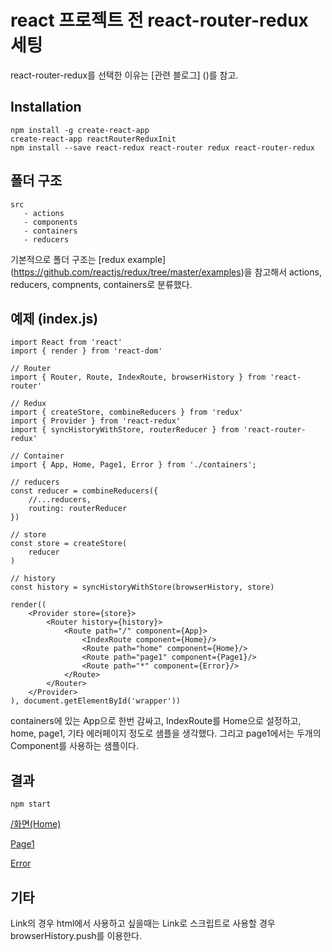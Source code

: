 # react 프로젝트 전 react-router-redux 세팅

react-router-redux를 선택한 이유는 [관련 블로그] ()를 참고. 

## Installation

```
npm install -g create-react-app
create-react-app reactRouterReduxInit
npm install --save react-redux react-router redux react-router-redux
```

## 폴더 구조

```
src
   - actions
   - components
   - containers
   - reducers
```

기본적으로 폴더 구조는 [redux example] (https://github.com/reactjs/redux/tree/master/examples)을 참고해서 actions, reducers, compnents, containers로 분류했다.

## 예제 (index.js)

```
import React from 'react'
import { render } from 'react-dom'

// Router
import { Router, Route, IndexRoute, browserHistory } from 'react-router'

// Redux
import { createStore, combineReducers } from 'redux'
import { Provider } from 'react-redux'
import { syncHistoryWithStore, routerReducer } from 'react-router-redux'

// Container
import { App, Home, Page1, Error } from './containers';

// reducers
const reducer = combineReducers({
    //...reducers,
    routing: routerReducer
})

// store
const store = createStore(
    reducer
)

// history
const history = syncHistoryWithStore(browserHistory, store)

render((
    <Provider store={store}>
        <Router history={history}>
            <Route path="/" component={App}>
                <IndexRoute component={Home}/>
                <Route path="home" component={Home}/>
                <Route path="page1" component={Page1}/>
                <Route path="*" component={Error}/>
            </Route>
        </Router>
    </Provider>
), document.getElementById('wrapper'))
```

containers에 있는 App으로 한번 감싸고, IndexRoute를 Home으로 설정하고, home, page1, 기타 에러페이지 정도로 샘플을 생각했다.
그리고 page1에서는 두개의 Component를 사용하는 샘플이다.
 
## 결과
```
npm start
```

[/화면(Home)](http://wagunblog.com/wp/wp-content/uploads/2016/08/reactRouterRedux1.png)

[Page1](http://wagunblog.com/wp/wp-content/uploads/2016/08/reactRouterRedux4.png)

[Error](http://wagunblog.com/wp/wp-content/uploads/2016/08/reactRouterRedux3.png)

## 기타

Link의 경우 html에서 사용하고 싶을때는 Link로 스크립트로 사용할 경우 browserHistory.push를 이용한다. 